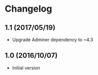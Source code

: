 # Changelog

## 1.1 (2017/05/19)

* Upgrade Adminer dependency to ~4.3

## 1.0 (2016/10/07)

* Initial version
